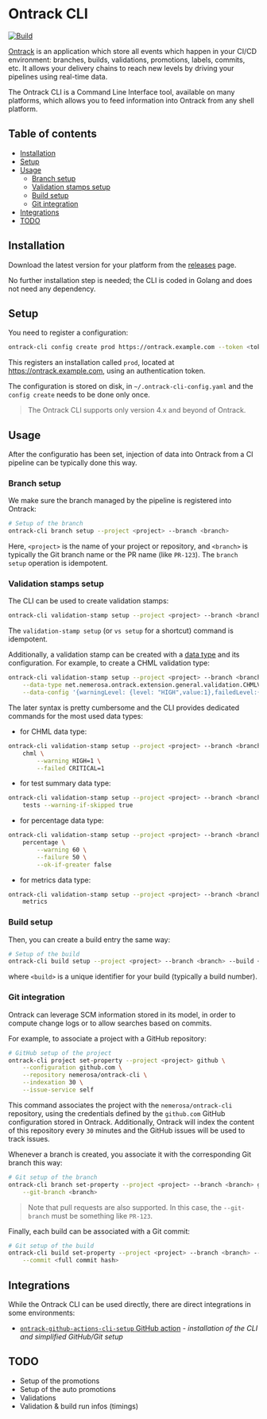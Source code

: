 Ontrack CLI
===========

[![Build](https://github.com/nemerosa/ontrack-cli/actions/workflows/go.yml/badge.svg)](https://github.com/nemerosa/ontrack-cli/actions/workflows/go.yml)

[Ontrack](https://github.com/nemerosa/ontrack) is an application which store all events which happen in your CI/CD environment: branches, builds, validations, promotions, labels, commits, etc. It allows your delivery chains to reach new levels by driving your pipelines using real-time data.

The Ontrack CLI is a Command Line Interface tool, available on many platforms, which allows you to feed information into Ontrack from any shell platform.

## Table of contents

* [Installation](#installation)
* [Setup](#setup)
* [Usage](#usage)
  * [Branch setup](#branch-setup)
  * [Validation stamps setup](#validation-stamps-setup)
  * [Build setup](#build-setup)
  * [Git integration](#git-integration)
* [Integrations](#integrations)
* [TODO](#todo)

## Installation

Download the latest version for your platform from the [releases](https://github.com/nemerosa/ontrack-cli/releases) page.

No further installation step is needed; the CLI is coded in Golang and does not need any dependency.

## Setup

You need to register a configuration:

```bash
ontrack-cli config create prod https://ontrack.example.com --token <token>
```

This registers an installation called `prod`, located at https://ontrack.example.com, using an authentication token.

The configuration is stored on disk, in `~/.ontrack-cli-config.yaml` and the `config create` needs to be done only once.

> The Ontrack CLI supports only version 4.x and beyond of Ontrack.

## Usage

After the configuratio has been set, injection of data into Ontrack from a CI pipeline can be typically done this way.

### Branch setup

We make sure the branch managed by the pipeline is registered into Ontrack:

```bash
# Setup of the branch
ontrack-cli branch setup --project <project> --branch <branch>
```

Here, `<project>` is the name of your project or repository, and `<branch>` is typically the Git branch name
or the PR name (like `PR-123`). The `branch setup` operation is idempotent.

### Validation stamps setup

The CLI can be used to create validation stamps:

```bash
ontrack-cli validation-stamp setup --project <project> --branch <branch> --validation <validation>
```

The `validation-stamp setup` (or `vs setup` for a shortcut) command is idempotent.

Additionally, a validation stamp can be created with a
[data type](https://static.nemerosa.net/ontrack/release/latest/docs/doc/index.html#validation-stamps-data)
and its configuration. For example, to create a CHML validation type:

```bash
ontrack-cli validation-stamp setup --project <project> --branch <branch> --validation <validation> \
    --data-type net.nemerosa.ontrack.extension.general.validation.CHMLValidationDataType \
    --data-config '{warningLevel: {level: "HIGH",value:1},failedLevel:{level:"CRITICAL",value:1}}'
```

The later syntax is pretty cumbersome and the CLI provides dedicated commands for the most used data types:

* for CHML data type:

```bash
ontrack-cli validation-stamp setup --project <project> --branch <branch> --validation <validation> \
    chml \
        --warning HIGH=1 \
        --failed CRITICAL=1
```

* for test summary data type:

```bash
ontrack-cli validation-stamp setup --project <project> --branch <branch> --validation <validation> \
    tests --warning-if-skipped true
```

* for percentage data type:

```bash
ontrack-cli validation-stamp setup --project <project> --branch <branch> --validation <validation> \
    percentage \
        --warning 60 \
        --failure 50 \
        --ok-if-greater false
```

* for metrics data type:

```bash
ontrack-cli validation-stamp setup --project <project> --branch <branch> --validation <validation> \
    metrics
```

### Build setup

Then, you can create a build entry the same way:

```bash
# Setup of the build
ontrack-cli build setup --project <project> --branch <branch> --build <build>
```

where `<build>` is a unique identifier for your build (typically a build number).

### Git integration

Ontrack can leverage SCM information stored in its model, in order to compute change logs or to allow searches based on commits.

For example, to associate a project with a GitHub repository:

```bash
# GitHub setup of the project
ontrack-cli project set-property --project <project> github \
    --configuration github.com \
    --repository nemerosa/ontrack-cli \
    --indexation 30 \
    --issue-service self
```

This command associates the project with the `nemerosa/ontrack-cli` repository, using the credentials defined by the `github.com` GitHub configuration stored in Ontrack. Additionally, Ontrack will index the content of this repository every `30` minutes and the GitHub issues will be used to track issues.

Whenever a branch is created, you associate it with the corresponding Git branch this way:

```bash
# Git setup of the branch
ontrack-cli branch set-property --project <project> --branch <branch> git \
    --git-branch <branch>
```

> Note that pull requests are also supported. In this case, the `--git-branch` must be something like `PR-123`.

Finally, each build can be associated with a Git commit:

```bash
# Git setup of the build
ontrack-cli build set-property --project <project> --branch <branch> --build <build> git-commit \
    --commit <full commit hash>
```

## Integrations

While the Ontrack CLI can be used directly, there are direct integrations in some environments:

* [`ontrack-github-actions-cli-setup` GitHub action](https://github.com/nemerosa/ontrack-github-actions-cli-setup) - _installation of the CLI and simplified GitHub/Git setup_

## TODO

- Setup of the promotions
- Setup of the auto promotions
- Validations
- Validation & build run infos (timings)
